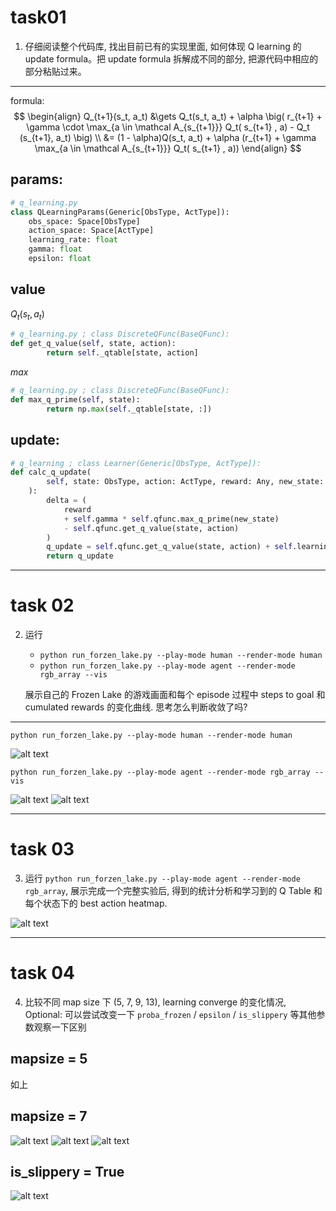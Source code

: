 # task01
1. 仔细阅读整个代码库, 找出目前已有的实现里面, 如何体现 Q learning 的 update formula。把 update formula 拆解成不同的部分, 把源代码中相应的部分粘贴过来。

---
formula:
$$
\begin{align}
Q_{t+1}(s_t, a_t)
&\gets Q_t(s_t, a_t) + \alpha \big( r_{t+1} + \gamma \cdot \max_{a \in \mathcal A_{s_{t+1}}} Q_t( s_{t+1} , a) - Q_t (s_{t+1}, a_t) \big) \\
&= (1 - \alpha)Q(s_t, a_t) + \alpha (r_{t+1} + \gamma \max_{a \in \mathcal A_{s_{t+1}}} Q_t( s_{t+1} , a))
\end{align}
$$

## params:
```python
# q_learning.py
class QLearningParams(Generic[ObsType, ActType]):
    obs_space: Space[ObsType]
    action_space: Space[ActType]
    learning_rate: float
    gamma: float
    epsilon: float
```

## value
$Q_t(s_t, a_t)$
```python
# q_learning.py ; class DiscreteQFunc(BaseQFunc):
def get_q_value(self, state, action):
        return self._qtable[state, action]
```
$max$
```python
# q_learning.py ; class DiscreteQFunc(BaseQFunc):
def max_q_prime(self, state):
        return np.max(self._qtable[state, :])
```

## update:
```python
# q_learning ; class Learner(Generic[ObsType, ActType]):
def calc_q_update(
        self, state: ObsType, action: ActType, reward: Any, new_state: ObsType
    ):
        delta = (
            reward
            + self.gamma * self.qfunc.max_q_prime(new_state)
            - self.qfunc.get_q_value(state, action)
        )
        q_update = self.qfunc.get_q_value(state, action) + self.learning_rate * delta
        return q_update
```
---

# task 02

2. 运行

   - `python run_forzen_lake.py --play-mode human --render-mode human`
   - `python run_forzen_lake.py --play-mode agent --render-mode rgb_array --vis`

   展示自己的 Frozen Lake 的游戏画面和每个 episode 过程中 steps to goal 和 cumulated rewards 的变化曲线. 思考怎么判断收敛了吗?

---

`python run_forzen_lake.py --play-mode human --render-mode human`

![alt text](img/image-1.png)

`python run_forzen_lake.py --play-mode agent --render-mode rgb_array --vis`

![alt text](img/image-2.png)
![alt text](img/image-3.png)

---
# task 03

3. 运行 `python run_forzen_lake.py --play-mode agent --render-mode rgb_array`, 展示完成一个完整实验后, 得到的统计分析和学习到的 Q Table 和每个状态下的 best action heatmap.

![alt text](img/image-11.png)

---
# task 04

4. 比较不同 map size 下 (5, 7, 9, 13), learning converge 的变化情况, Optional: 可以尝试改变一下 `proba_frozen` / `epsilon` / `is_slippery` 等其他参数观察一下区别

## mapsize = 5
如上

## mapsize = 7
![alt text](img/image-4.png)
![alt text](img/image-5.png)
![alt text](img/image-6.png)



## is_slippery = True
![alt text](img/image-12.png)

